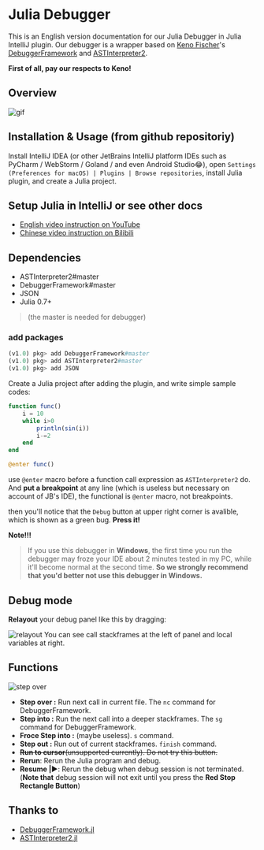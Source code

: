 # Julia Debugger
This is an English version documentation for our Julia Debugger in Julia IntelliJ plugin.
Our debugger is a wrapper based on [Keno Fischer](https://github.com/Keno)'s [DebuggerFramework](https://github.com/Keno/DebuggerFramework.jl) and [ASTInterpreter2](https://github.com/Keno/ASTInterpreter2.jl). 

**First of all, pay our respects to Keno!**

## Overview
![gif](https://user-images.githubusercontent.com/20026798/50418049-670a7080-0864-11e9-96cf-d0ebc5b26431.gif)

## Installation & Usage (from github repositoriy)

Install IntelliJ IDEA (or other JetBrains IntelliJ platform IDEs such as PyCharm / WebStorm / Goland / and even Android Studio:joy:),
open `Settings (Preferences for macOS) | Plugins | Browse repositories`,
install Julia plugin, and create a Julia project.

## Setup Julia in IntelliJ or see other docs

+ [English video instruction on YouTube](https://www.youtube.com/watch?v=gjRhvPBiasU)
+ [Chinese video instruction on Bilibili](https://www.bilibili.com/video/av20155813)

## Dependencies
- ASTInterpreter2#master
- DebuggerFramework#master
- JSON
- Julia 0.7+
> (the master is needed for debugger)

### add packages
```julia
(v1.0) pkg> add DebuggerFramework#master
(v1.0) pkg> add ASTInterpreter2#master
(v1.0) pkg> add JSON
```

Create a Julia project after adding the plugin,
and write simple sample codes:
```julia
function func()
    i = 10
    while i>0
        println(sin(i))
        i-=2
    end
end

@enter func()
```

use `@enter` macro before a function call expression as `ASTInterpreter2` do. 
And **put a breakpoint** at any line (which is useless but necessary on account of JB's IDE), the functional is `@enter` macro, not breakpoints.

then you'll notice that the `Debug` button at upper right corner is avalible, which is shown as a green bug. **Press it!**

**Note!!!** 
> If you use this debugger in **Windows**, the first time you run the debugger may froze your IDE about 2 minutes tested in my PC, while it'll become normal at the second time. **So we strongly recommend that you'd better not use this debugger in Windows.**

## Debug mode
**Relayout** your debug panel like this by dragging:

![relayout](https://user-images.githubusercontent.com/20026798/50675140-172b6680-1027-11e9-93cb-a25370a37667.jpg)
You can see call stackframes at the left of panel and local variables at right.
## Functions
![step over](https://user-images.githubusercontent.com/20026798/50675203-77baa380-1027-11e9-8e14-e712ae9556b6.jpg)
- **Step over :** Run next call in current file. The `nc` command for DebuggerFramework.
- **Step into :** Run the next call into a deeper stackframes. The `sg` command for DebuggerFramework.
- **Froce Step into :** (maybe useless). `s` command.
- **Step out :** Run out of current stackframes. `finish` command.
- <del>**Run to cursor**(unsupported currently). Do not try this button.</del>
- **Rerun**: Rerun the Julia program and debug.
- **Resume |▶**: Rerun the debug when debug session is not terminated. (**Note that** debug session will not exit until you press the **Red Stop Rectangle Button**)

## Thanks to
- [DebuggerFramework.jl](https://github.com/Keno/DebuggerFramework.jl)
- [ASTInterpreter2.jl](https://github.com/Keno/ASTInterpreter2.jl)

